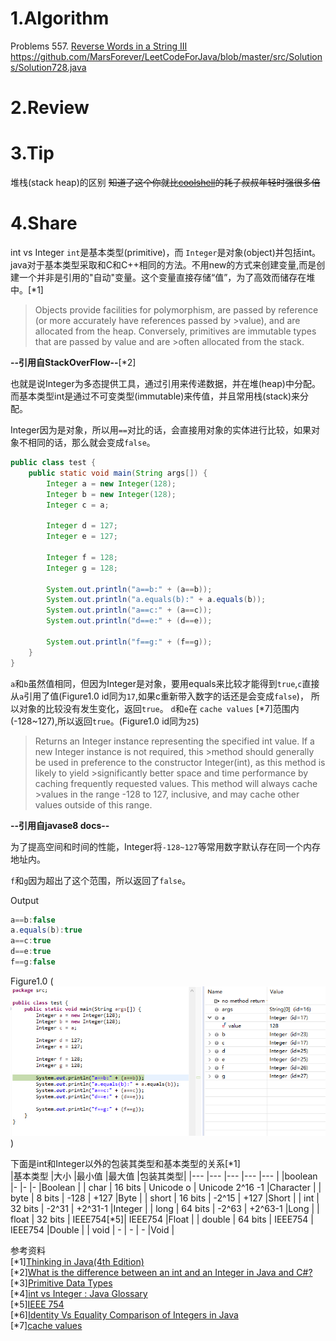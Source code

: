 
# 1.Algorithm

Problems 557. [Reverse Words in a String III](https://leetcode.com/problems/reverse-words-in-a-string-iii/)
https://github.com/MarsForever/LeetCodeForJava/blob/master/src/Solutions/Solution728.java

# 2.Review


# 3.Tip
堆栈(stack heap)的区别 ~~知道了这个你就比[coolshell](https://coolshell.cn/)的耗子叔叔年轻时强很多倍~~

# 4.Share
int vs Integer
`int`是基本类型(primitive)，而 `Integer`是对象(object)并包括int。
java对于基本类型采取和C和C++相同的方法。不用new的方式来创建变量,而是创建一个并非是引用的"自动"变量。这个变量直接存储“值”，为了高效而储存在堆中。[*1]

>Objects provide facilities for polymorphism, are passed by reference (or more accurately have references passed by >value), and are allocated from the heap. Conversely, primitives are immutable types that are passed by value and are >often allocated from the stack.

**--引用自StackOverFlow--**[*2]

也就是说Integer为多态提供工具，通过引用来传递数据，并在堆(heap)中分配。而基本类型int是通过不可变类型(immutable)来传值，并且常用栈(stack)来分配。

Integer因为是对象，所以用`==`对比的话，会直接用对象的实体进行比较，如果对象不相同的话，那么就会变成`false`。
```java
public class test {
	public static void main(String args[]) {
		Integer a = new Integer(128);
		Integer b = new Integer(128);
		Integer c = a;
		
		Integer d = 127;
		Integer e = 127;
		
		Integer f = 128;
		Integer g = 128;
		
		System.out.println("a==b:" + (a==b));
		System.out.println("a.equals(b):" + a.equals(b));
		System.out.println("a==c:" + (a==c));
		System.out.println("d==e:" + (d==e));
		
		System.out.println("f==g:" + (f==g));
	}
}

```
`a`和`b`虽然值相同，但因为Integer是对象，要用equals来比较才能得到`true`,`c`直接从`a`引用了值(Figure1.0 id同为`17`,如果c重新带入数字的话还是会变成`false`)，
所以对象的比较没有发生变化，返回`true`。
`d`和`e`在 `cache values` [*7]范围内(-128~127),所以返回`true`。(Figure1.0 id同为`25`)

>Returns an Integer instance representing the specified int value. If a new Integer instance is not required, this >method should generally be used in preference to the constructor Integer(int), as this method is likely to yield >significantly better space and time performance by caching frequently requested values. This method will always cache >values in the range -128 to 127, inclusive, and may cache other values outside of this range.

**--引用自javase8 docs--** 

为了提高空间和时间的性能，Integer将`-128~127`等常用数字默认存在同一个内存地址内。

`f`和`g`因为超出了这个范围，所以返回了`false`。

Output
```java
a==b:false
a.equals(b):true
a==c:true
d==e:true
f==g:false
```
Figure1.0
(![alt text](https://github.com/MarsForever/MarsForever_ARTS/blob/master/image/screenshot_intVsInteger_20181102.png))

下面是int和Integer以外的包装其类型和基本类型的关系[*1]  
|基本类型  |大小     |最小值      |最大值           |包装其类型|
|---      |---      |---        |---              |---         |
|boolean  |-        |-          |-                |Boolean     |
| char    | 16 bits | Unicode o | Unicode 2^16 -1 |Character   |
| byte    | 8 bits  | -128      | +127            |Byte   |
| short   | 16 bits | -2^15     | +127            |Short   |
| int     | 32 bits | -2^31     | +2^31-1         |Integer   |
| long    | 64 bits | -2^63     | +2^63-1         |Long   |
| float   | 32 bits | IEEE754[*5]| IEEE754         |Float   |
| double  | 64 bits | IEEE754   | IEEE754         |Double   |
| void    | -       | -         | -               |Void   |



参考资料  
[*1][Thinking in Java(4th Edition)](https://www.amazon.com/Thinking-Java-4th-Bruce-Eckel/dp/0131872486)  
[*2][What is the difference between an int and an Integer in Java and C#?](https://stackoverflow.com/questions/564/what-is-the-difference-between-an-int-and-an-integer-in-java-and-c)  
[*3][Primitive Data Types](https://docs.oracle.com/javase/tutorial/java/nutsandbolts/datatypes.html)  
[*4][int vs Integer : Java Glossary](http://mindprod.com/jgloss/intvsinteger.html)  
[*5][IEEE 754](https://www.wikiwand.com/en/IEEE_754)  
[*6][Identity Vs Equality Comparison of Integers in Java](https://vijayanbu001.blogspot.com/2016/07/identity-vs-equality-comparison-of.html)  
[*7][cache values](https://docs.oracle.com/javase/8/docs/api/?java/lang/Integer.html)  